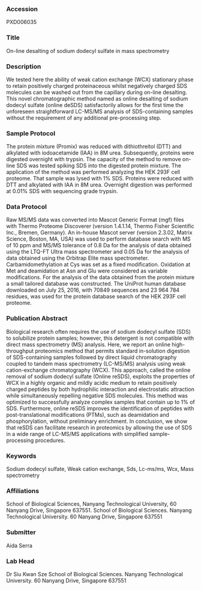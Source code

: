 ### Accession
PXD006035

### Title
On-line desalting of sodium dodecyl sulfate in mass spectrometry

### Description
We tested here the ability of weak cation exchange (WCX) stationary phase to retain positively charged proteinaceous whilst negatively charged SDS molecules can be washed out from the capillary during on-line desalting.  This novel chromatographic method named as online desalting of sodium dodecyl sulfate  (online deSDS) satisfactorily allows for the first time the unforeseen straightforward LC-MS/MS analysis of SDS-containing samples without the requirement of any additional pre-processing step.

### Sample Protocol
The protein mixture (Promix)  was reduced with dithiothreitol (DTT) and alkylated with iodoacetamide (IAA) in 8M urea. Subsequently, proteins were digested overnight with trypsin. The capacity of the method to remove on-line SDS was tested spiking SDS into the digested protein mixture. The application of the method was performed analyzing the HEK 293F cell proteome. That sample was lysed with 1% SDS. Proteins were reduced with DTT and alkylated with IAA in 8M urea. Overnight digestion was performed at 0.01% SDS with sequencing grade trypsin.

### Data Protocol
Raw MS/MS data was converted into Mascot Generic Format (mgf) files with Thermo Proteome Discoverer (version 1.4.1.14, Thermo Fisher Scientific Inc., Bremen, Germany). An in-house Mascot server (version 2.3.02, Matrix Science, Boston, MA, USA) was used to perform database search with MS of 10 ppm and MS/MS tolerance of 0.8 Da for the analysis of data obtained using the LTQ-FT Ultra mass spectrometer and 0.05 Da for the analysis of data obtained using the Orbitrap Elite mass spectrometer. Carbamidomethylation at Cys was set as a fixed modification. Oxidation at Met and deamidation at Asn and Glu were considered as variable modifications. For the analysis of the data obtained from the protein mixture a small tailored database was constructed. The UniProt human database downloaded on July 25, 2016, with 70849 sequences and 23 964 784 residues, was used for the protein database search of the HEK 293F cell proteome.

### Publication Abstract
Biological research often requires the use of sodium dodecyl sulfate (SDS) to solubilize protein samples; however, this detergent is not compatible with direct mass spectrometry (MS) analysis. Here, we report an online high-throughput proteomics method that permits standard in-solution digestion of SDS-containing samples followed by direct liquid chromatography coupled to tandem mass spectrometry (LC-MS/MS) analysis using weak cation-exchange chromatography (WCX). This approach, called the online removal of sodium dodecyl sulfate (Online reSDS), exploits the properties of WCX in a highly organic and mildly acidic medium to retain positively charged peptides by both hydrophilic interaction and electrostatic attraction while simultaneously repelling negative SDS molecules. This method was optimized to successfully analyze complex samples that contain up to 1% of SDS. Furthermore, online reSDS improves the identification of peptides with post-translational modifications (PTMs), such as deamidation and phosphorylation, without preliminary enrichment. In conclusion, we show that reSDS can facilitate research in proteomics by allowing the use of SDS in a wide range of LC-MS/MS applications with simplified sample-processing procedures.

### Keywords
Sodium dodecyl sulfate, Weak cation exchange, Sds, Lc-ms/ms, Wcx, Mass spectrometry

### Affiliations
School of Biological Sciences, Nanyang Technological University, 60 Nanyang Drive, Singapore 637551.
School of Biological Sciences. Nanyang Technological University. 60 Nanyang Drive, Singapore 637551

### Submitter
Aida Serra

### Lab Head
Dr Siu Kwan Sze
School of Biological Sciences. Nanyang Technological University. 60 Nanyang Drive, Singapore 637551


